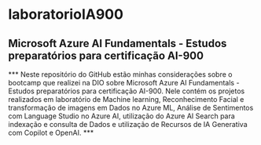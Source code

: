# laboratorioIA900

## Microsoft Azure AI Fundamentals - Estudos preparatórios para certificação AI-900

*** Neste repositório do GitHub estão minhas considerações sobre o bootcamp que realizei na DIO sobre Microsoft Azure AI Fundamentals - Estudos preparatórios para certificação AI-900. Nele contém os projetos realizados em laboratório de Machine learning, Reconhecimento Facial e transformação de imagens em Dados no Azure ML, Análise de Sentimentos com Language Studio no Azure AI, utilização do Azure AI Search para indexação e consulta de Dados e utilização de Recursos de IA Generativa com Copilot e OpenAI. ***
